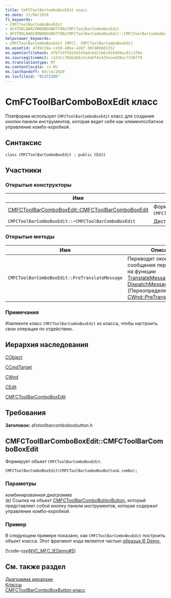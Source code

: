 ```yaml
---
title: CmFCToolBarComboBoxEdit класс
ms.date: 11/04/2016
f1_keywords:
- CMFCToolBarComboBoxEdit
- AFXTOOLBARCOMBOBOXBUTTON/CMFCToolBarComboBoxEdit
- AFXTOOLBARCOMBOBOXBUTTON/CMFCToolBarComboBoxEdit::CMFCToolBarComboBoxEdit
helpviewer_keywords:
- CMFCToolBarComboBoxEdit [MFC], CMFCToolBarComboBoxEdit
ms.assetid: 4789c34a-ce58-48ba-a26f-38748b601352
ms.openlocfilehash: dfbf24f5833d143adc6d21b6cb54dd9ac81c2f0a
ms.sourcegitcommit: c123cc76bb2b6c5cde6f4c425ece420ac733bf70
ms.translationtype: MT
ms.contentlocale: ru-RU
ms.lasthandoff: 04/14/2020
ms.locfileid: "81372205"
---
```

# <a name="cmfctoolbarcomboboxedit-class"></a>CmFCToolBarComboBoxEdit класс

Платформа использует `CMFCToolBarComboBoxEdit` класс для создания кнопки панели инструментов, которая ведет себя как элементосбатное управление комбо-коробкой.

## <a name="syntax"></a>Синтаксис

```
class CMFCToolBarComboBoxEdit : public CEdit
```

## <a name="members"></a>Участники

### <a name="public-constructors"></a>Открытые конструкторы

|Имя|Описание|
|----------|-----------------|
|[CMFCToolBarComboBoxEdit::CMFCToolBarComboBoxEdit](#cmfctoolbarcomboboxedit)|Формирует объект `CMFCToolBarComboBoxEdit`.|
|`CMFCToolBarComboBoxEdit::~CMFCToolBarComboBoxEdit`|Деструктор.|

### <a name="public-methods"></a>Открытые методы

|Имя|Описание|
|----------|-----------------|
|`CMFCToolBarComboBoxEdit::PreTranslateMessage`|Переводит оконные сообщения перед отправкой на функции [TranslateMessage](/windows/win32/api/winuser/nf-winuser-translatemessage) и [DispatchMessage](/windows/win32/api/winuser/nf-winuser-dispatchmessage) Windows. (Переопределяет [CWnd::PreTranslateMessage](../../mfc/reference/cwnd-class.md#pretranslatemessage).)|

### <a name="remarks"></a>Примечания

Извлеките класс `CMFCToolBarComboBoxEdit` из класса, чтобы настроить свои операции по отдействию.

## <a name="inheritance-hierarchy"></a>Иерархия наследования

[CObject](../../mfc/reference/cobject-class.md)

[CCmdTarget](../../mfc/reference/ccmdtarget-class.md)

[CWnd](../../mfc/reference/cwnd-class.md)

[CEdit](../../mfc/reference/cedit-class.md)

[CMFCToolBarComboBoxEdit](../../mfc/reference/cmfctoolbarcomboboxedit-class.md)

## <a name="requirements"></a>Требования

**Заголовок:** afxtoolbarcomboboxbutton.h

## <a name="cmfctoolbarcomboboxeditcmfctoolbarcomboboxedit"></a><a name="cmfctoolbarcomboboxedit"></a>CMFCToolBarComboBoxEdit::CMFCToolBarComboBoxEdit

Формирует объект `CMFCToolBarComboBoxEdit`.

```
CMFCToolBarComboBoxEdit(CMFCToolBarComboBoxButton& combo);
```

### <a name="parameters"></a>Параметры

*комбинированная диаграмма*<br/>
(в) Ссылка на объект [CMFCToolBarComboButtonButton,](../../mfc/reference/cmfctoolbarcomboboxbutton-class.md) который представляет собой кнопку панели инструментов, которая содержит управление комбо-коробкой.

### <a name="example"></a>Пример

В следующем примере показано, как `CMFCToolBarComboBoxEdit` построить объект класса. Этот фрагмент кода является частью [образца IE Demo.](../../overview/visual-cpp-samples.md)

[!code-cpp[NVC_MFC_IEDemo#5](../../mfc/reference/codesnippet/cpp/cmfctoolbarcomboboxedit-class_1.cpp)]

## <a name="see-also"></a>См. также раздел

[Диаграмма иерархии](../../mfc/hierarchy-chart.md)<br/>
[Классы](../../mfc/reference/mfc-classes.md)<br/>
[CMFCToolBarComboBoxButton класс](../../mfc/reference/cmfctoolbarcomboboxbutton-class.md)
